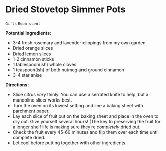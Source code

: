 # Dried Stovetop Simmer Pots

`Gifts` `Room scent`

**Potential Ingredients:**

- 3-4 fresh rosemary and lavender clippings from my own garden
- Dried orange slices
- Dried lemon slices
- 1-2 cinnamon sticks
- 1 tablespoon(ish) whole cloves
- 1 teaspoon(ish) of both nutmeg and ground cinnamon
- 3-4 star anise

**Directions:**

- Slice citrus _very_ thinly. You can use a serrated knife to help, but a mandoline slicer works best.
- Turn the oven on its lowest setting and line a baking sheet with parchment paper. 
- Lay each slice of fruit out on the baking sheet and place in the oven to dry out. Give yourself several hours! (The key to preserving the fruit for a longer shelf life is making sure they’re _completely_ dried out. 
- Check the fruit every 45-60 minutes and flip them over each time until complete dried. 
- Let cool before putting together with other ingredients.
